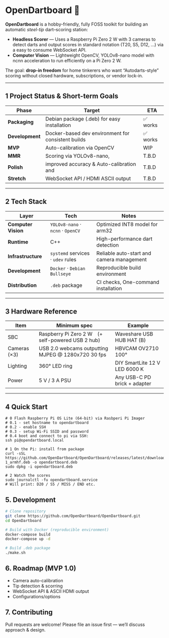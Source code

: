 # OpenDartboard 🎯

**OpenDartboard** is a hobby-friendly, fully FOSS toolkit for building an automatic _steel-tip_ dart–scoring station:

- **Headless Scorer** — Uses a Raspberry Pi Zero 2 W with 3 cameras to detect darts and output scores in standard notation (T20, S5, D12, …) via a easy to consume WebSocket API.
- **Computer Vision** — Lightweight OpenCV, YOLOv8-nano model with ncnn acceleration to run efficiently on a Pi Zero 2 W.

The goal: **drop-in freedom** for home tinkerers who want “Autodarts-style” scoring without closed hardware, subscriptions, or vendor lock-in.

---

## 1 Project Status & Short-term Goals

| Phase           | Target                                             | ETA      |
| --------------- | -------------------------------------------------- | -------- |
| **Packaging**   | Debian package (.deb) for easy installation        | ✅ works |
| **Development** | Docker-based dev environment for consistent builds | ✅ works |
| **MVP**         | Auto-calibration via OpenCV                        | WIP      |
| **MMR**         | Scoring via YOLOv8-nano,                           | T.B.D    |
| **Polish**      | improved accuracy & Auto-calibration and           | T.B.D    |
| **Stretch**     | WebSocket API / HDMI ASCII output                  | T.B.D    |

---

## 2 Tech Stack

| Layer               | Tech                              | Notes                                     |
| ------------------- | --------------------------------- | ----------------------------------------- |
| **Computer Vision** | `YOLOv8-nano` · `ncnn` · `OpenCV` | Optimized INT8 model for arm32            |
| **Runtime**         | C++                               | High-performance dart detection           |
| **Infrastructure**  | `systemd` services · `udev` rules | Reliable auto-start and camera management |
| **Development**     | `Docker` · `Debian Bullseye`      | Reproducible build environment            |
| **Distribution**    | `.deb` package                    | CI checks, One-command installation       |

---

## 3 Hardware Reference

| Item         | Minimum spec                                       | Example                       |
| ------------ | -------------------------------------------------- | ----------------------------- |
| SBC          | Raspberry Pi Zero 2 W (+ self-powered USB 2 hub)   | Waveshare USB HUB HAT (B)     |
| Cameras (×3) | USB 2.0 webcams outputting MJPEG @ 1280x720 30 fps | HBVCAM OV2710 100°            |
| Lighting     | 360° LED ring                                      | DIY SmartLite 12 V LED 6000 K |
| Power        | 5 V / 3 A PSU                                      | Any USB-C PD brick + adapter  |

---

## 4 Quick Start

```shell
# 0 Flash Raspberry Pi OS Lite (64-bit) via Rasbperi Pi Imager
# 0.1 - set hostname to opendartboard
# 0.2 - enable SSH
# 0.3 - setup Wi-Fi SSID and password
# 0.4 boot and connect to pi via SSH:
ssh pi@opendartboard.local

# 1 On the Pi: install from package
curl -sSL https://github.com/OpenDartboard/OpenDartboard/releases/latest/download/opendartboard_0.1.0-1_armhf.deb -o opendartboard.deb
sudo dpkg -i opendartboard.deb

# 2 Watch the scores
sudo journalctl -fu opendartboard.service
# Will print: D20 / S5 / MISS / END etc.
```

## 5. Development

```sh
# Clone repository
git clone https://github.com/OpenDartboard/OpenDartboard.git
cd OpenDartboard

# Build with Docker (reproducible environment)
docker-compose build
docker-compose up -d

# Build .deb package
./make.sh
```

## 6. Roadmap (MVP 1.0)

- Camera auto-calibration
- Tip detection & scorring
- WebSocket API & ASCII HDMI output
- Configurations/options

## 7. Contributing

Pull requests are welcome!
Please file an issue first — we’ll discuss approach & design.
